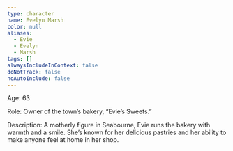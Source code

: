```yaml
---
type: character
name: Evelyn Marsh
color: null
aliases:
  - Evie
  - Evelyn
  - Marsh
tags: []
alwaysIncludeInContext: false
doNotTrack: false
noAutoInclude: false
---
```

Age: 63

Role: Owner of the town’s bakery, “Evie’s Sweets.”

Description: A motherly figure in Seabourne, Evie runs the bakery with warmth and a smile. She’s known for her delicious pastries and her ability to make anyone feel at home in her shop.